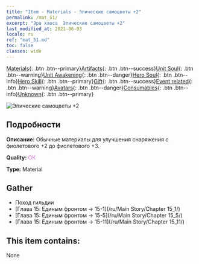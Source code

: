 ```yaml
---
title: "Item - Materials - Эпические самоцветы +2"
permalink: /mat_51/
excerpt: "Эра хаоса  Эпические самоцветы +2"
last_modified_at: 2021-06-03
locale: ru
ref: "mat_51.md"
toc: false
classes: wide
---
```

 [Materials](/ItemsRU/){: .btn .btn--primary}[Artifacts](/ItemsRU/Artifacts/){: .btn .btn--success}[Unit Soul](/ItemsRU/UnitSoul/){: .btn .btn--warning}[Unit Awakening](/ItemsRU/UnitAwakening/){: .btn .btn--danger}[Hero Soul](/ItemsRU/HeroSoul/){: .btn .btn--info}[Hero Skill](/ItemsRU/HeroSkill/){: .btn .btn--primary}[Gift](/ItemsRU/Gift/){: .btn .btn--success}[Event related](/ItemsRU/Events/){: .btn .btn--warning}[Avatars](/ItemsRU/Avatars/){: .btn .btn--danger}[Consumables](/ItemsRU/Consumables/){: .btn .btn--info}[Unknown](/ItemsRU/Unknown/){: .btn .btn--primary}

 ![Эпические самоцветы +2](/images/t/i_cailiao_baoshi2.png)

## Подробности
 **Описание:** Обычные материалы для улучшения снаряжения c фиолетового +2 до фиолетового +3.

 **Quality:** <span style="color: #DA70D6">OK</span>

 **Type:** Material

## Gather

*    Поход гильдии 
*    [Глава 15: Единым фронтом -> 15-1](/ru/Main Story/Chapter 15_1/) 
*    [Глава 15: Единым фронтом -> 15-5](/ru/Main Story/Chapter 15_5/) 
*    [Глава 15: Единым фронтом -> 15-11](/ru/Main Story/Chapter 15_11/) 

## This item contains:

  None

